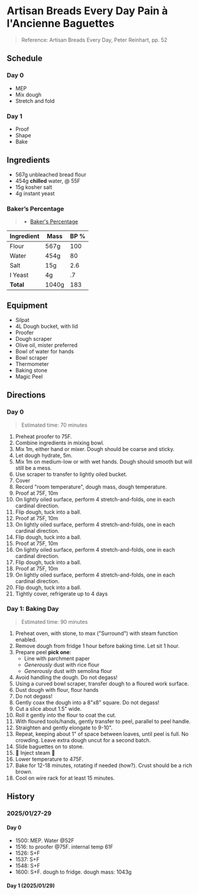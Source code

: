 # Artisan Breads Every Day Pain à l'Ancienne Baguettes

> Reference: Artisan Breads Every Day, Peter Reinhart, pp. 52

## Schedule

### Day 0

- MEP
- Mix dough
- Stretch and fold

### Day 1

- Proof
- Shape
- Bake

## Ingredients

- 567g unbleached bread flour
- 454g **chilled** water, @ 55F
- 15g kosher salt
- 4g instant yeast

### Baker’s Percentage

> - [Baker's Percentage](https://www.kingarthurbaking.com/pro/reference/bakers-percentage)

| Ingredient | Mass    | BP %  |
| ---------- | ------- | ----- |
| Flour      | 567g    | 100   |
| Water      | 454g    | 80    |
| Salt       | 15g     | 2.6   |
| I Yeast    | 4g      | .7    |
| **Total**  | 1040g   | 183   |

## Equipment

- Silpat
- 4L Dough bucket, with lid
- Proofer
- Dough scraper
- Olive oil, mister preferred
- Bowl of water for hands
- Bowl scraper
- Thermometer
- Baking stone
- Magic Peel

## Directions

### Day 0

> Estimated time: 70 minutes

1. Preheat proofer to 75F.
2. Combine ingredients in mixing bowl.
3. Mix 1m, either hand or mixer. Dough should be coarse and sticky.
4. Let dough hydrate, 5m.
5. Mix 1m on medium-low or with wet hands. Dough should smooth but will still be a mess.
6. Use scraper to transfer to lightly oiled bucket.
7. Cover
8. Record "room temperature", dough mass, dough temperature.
9. Proof at 75F, 10m
10. On lightly oiled surface, perform 4 stretch-and-folds, one in each cardinal direction.
11. Flip dough, tuck into a ball.
12. Proof at 75F, 10m
13. On lightly oiled surface, perform 4 stretch-and-folds, one in each cardinal direction.
14. Flip dough, tuck into a ball.
15. Proof at 75F, 10m
16. On lightly oiled surface, perform 4 stretch-and-folds, one in each cardinal direction.
17. Flip dough, tuck into a ball.
18. Proof at 75F, 10m
19. On lightly oiled surface, perform 4 stretch-and-folds, one in each cardinal direction.
20. Flip dough, tuck into a ball.
21. Tightly cover, refrigerate up to 4 days

### Day 1: Baking Day

> Estimated time: 90 minutes

1. Preheat oven, with stone, to max ("Surround") with steam function enabled.
2. Remove dough from fridge 1 hour before baking time. Let sit 1 hour.
3. Prepare peel **pick one**:
    - Line with parchment paper
    - *Generously* dust with rice flour
    - *Generously* dust with semolina flour
4. Avoid handling the dough. Do not degass!
5. Using a curved bowl scraper, transfer dough to a floured work surface.
6. Dust dough with flour, flour hands
7. Do not degass!
8. Gently coax the dough into a 8"x8" square. Do not degass!
9. Cut a slice about 1.5" wide. 
10. Roll it gently into the flour to coat the cut.
11. With floured tools/hands, gently transfer to peel, parallel to peel handle.
12. Straighten and gently elongate to 9-10".
13. Repeat, keeping about 1" of space between loaves, until peel is full. No crowding. Leave extra dough uncut for a second batch.
14. Slide baguettes on to stone.
15. 🚨 Inject steam 🚨
16. Lower temperature to 475F.
16. Bake for 12-18 minutes, rotating if needed (how?). Crust should be a rich brown.
17. Cool on wire rack for at least 15 minutes.


## History

### 2025/01/27-29

#### Day 0

- 1500: MEP. Water @52F
- 1516: to proofer @75F. internal temp 61F
- 1526: S+F
- 1537: S+F
- 1548: S+F
- 1600: S+F. dough to fridge. dough mass: 1043g

#### Day 1 (2025/01/29)
